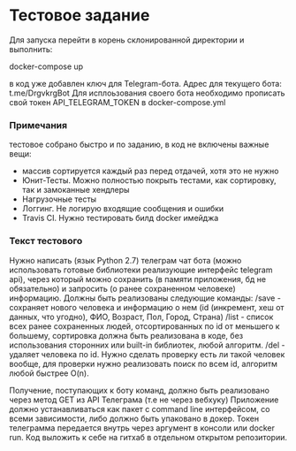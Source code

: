 # Тестовое задание

Для запуска перейти в корень склонированной директории и выполнить:

docker-compose up

в код уже добавлен ключ для Telegram-бота. Адрес для текущего бота:  t.me/DrgvkrgBot 
Для исплоьзования своего бота необходимо прописать свой токен API_TELEGRAM_TOKEN в docker-compose.yml

### Примечания
тестовое собрано быстро и по заданию, в код не включены важные вещи: 
- массив сортируется каждый раз перед отдачей, хотя это не нужно
- Юнит-Тесты. Можно полностью покрыть тестами, как сортировку, так и замоканные хендлеры
- Нагрузочные тесты
- Логгинг. Не логирую входящие сообщения и ошибки
- Travis CI. Нужно тестировать билд docker имейджа 


### Текст тестового
Нужно написать (язык Python 2.7) телеграм чат бота (можно использовать готовые библиотеки реализующие интерфейс telegram api), через который можно сохранить (в памяти приложения, бд не обязательно) и запросить (о ранее сохраненном человеке) информацию.
Должны быть реализованы следующие команды:
/save - сохраняет нового человека и информацию о нем (id (инкремент, хеш от данных, что угодно), ФИО, Возраст, Пол, Город, Страна)
/list - список всех ранее сохраненных людей, отсортированных по id от меньшего к большему, сортировка должна быть реализована в коде, без использования сторонних или built-in библиотек, любой алгоритм.
/del - удаляет человека по id. Нужно сделать проверку есть ли такой человек вообще, для проверки нужно реализовать поиск по всем id, алгоритм любой быстрее O(n).

Получение, поступающих к боту команд, должно быть реализовано через метод GET из API Телеграма (т.е не через вебхуку)
Приложение должно устанавливаться как пакет c command line интерфейсом, со всеми зависимости, либо должно быть упаковано в докер.
Токен телеграмма передается внутрь через аргумент в консоли или docker run. 
Код выложить к себе на гитхаб в отдельном открытом репозитории.
